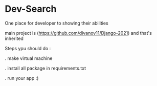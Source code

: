 # Dev-Search
One place for developer to showing their abilities

main project is (https://github.com/divanov11/Django-2021) and that's inherited 

Steps ypu should do :

. make virtual machine

. install all package in requirements.txt 

. run your app :)
